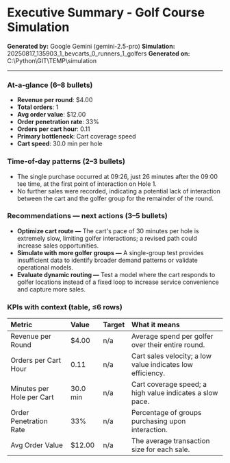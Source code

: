 # Executive Summary - Golf Course Simulation

**Generated by:** Google Gemini (gemini-2.5-pro)
**Simulation:** 20250817_135903_1_bevcarts_0_runners_1_golfers
**Generated on:** C:\Python\GIT\TEMP\simulation

---

### At-a-glance (6–8 bullets)
- **Revenue per round**: $4.00
- **Total orders**: 1
- **Avg order value**: $12.00
- **Order penetration rate**: 33%
- **Orders per cart hour**: 0.11
- **Primary bottleneck**: Cart coverage speed
- **Cart speed**: 30.0 min per hole

### Time-of-day patterns (2–3 bullets)
- The single purchase occurred at 09:26, just 26 minutes after the 09:00 tee time, at the first point of interaction on Hole 1.
- No further sales were recorded, indicating a potential lack of interaction between the cart and the golfer group for the remainder of the round.

### Recommendations — next actions (3–5 bullets)
- **Optimize cart route —** The cart's pace of 30 minutes per hole is extremely slow, limiting golfer interactions; a revised path could increase sales opportunities.
- **Simulate with more golfer groups —** A single-group test provides insufficient data to identify broader demand patterns or validate operational models.
- **Evaluate dynamic routing —** Test a model where the cart responds to golfer locations instead of a fixed loop to increase service convenience and capture more sales.

### KPIs with context (table, ≤6 rows)
| Metric | Value | Target | What it means |
| :--- | :--- | :--- | :--- |
| Revenue per Round | $4.00 | n/a | Average spend per golfer over their entire round. |
| Orders per Cart Hour | 0.11 | n/a | Cart sales velocity; a low value indicates low efficiency. |
| Minutes per Hole per Cart | 30.0 min | n/a | Cart coverage speed; a high value indicates a slow pace. |
| Order Penetration Rate | 33% | n/a | Percentage of groups purchasing upon interaction. |
| Avg Order Value | $12.00 | n/a | The average transaction size for each sale. |